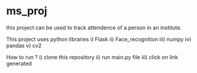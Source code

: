 # ms_proj

this project can be used to track attendence of a person in an institute.

This project uses python libraries
i)   Flask
ii)  Face_recognition
iii) numpy
iv)  pandas
v)   cv2


How to run ?
i)   clone this repository
ii)  run main.py file
iii) click on link generated
